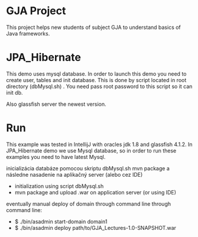 # GJA Project
This project helps new students of subject GJA to understand basics of Java frameworks.
# JPA_Hibernate
This demo uses mysql database. In order to launch this demo you need to create
user, tables and init database. This is done by script located in root directory (dbMysql.sh) . 
You need pass root password to this script so it can init db.

Also glassfish server the newest version.

# Run
This example was tested in IntellijJ with oracles jdk 1.8 and glassfish 4.1.2.
In JPA_Hibernate demo we use Mysql database, so in order to run these examples you
need to have latest Mysql.

inicializácia databáze pomocou skriptu dbMysql.sh
mvn package a následne nasadenie na aplikačný server (alebo cez IDE)
 

* initialization using script dbMysql.sh
* mvn package and upload .war on application server (or using IDE)

eventually manual deploy of domain through command line through command line:
*    $ ./bin/asadmin start-domain domain1
*    $ ./bin/asadmin deploy path/to/GJA_Lectures-1.0-SNAPSHOT.war